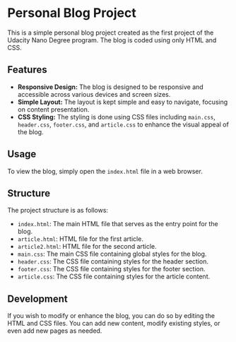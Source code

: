 # Personal Blog Project 

This is a simple personal blog project created as the first project of the Udacity Nano Degree program. The blog is coded using only HTML and CSS.

## Features

- **Responsive Design:** The blog is designed to be responsive and accessible across various devices and screen sizes.
- **Simple Layout:** The layout is kept simple and easy to navigate, focusing on content presentation.
- **CSS Styling:** The styling is done using CSS files including `main.css`, `header.css`, `footer.css`, and `article.css` to enhance the visual appeal of the blog.

## Usage

To view the blog, simply open the `index.html` file in a web browser.

## Structure

The project structure is as follows:

- `index.html`: The main HTML file that serves as the entry point for the blog.
- `article.html`: HTML file for the first article.
- `article2.html`: HTML file for the second article.
- `main.css`: The main CSS file containing global styles for the blog.
- `header.css`: The CSS file containing styles for the header section.
- `footer.css`: The CSS file containing styles for the footer section.
- `article.css`: The CSS file containing styles for the article content.

## Development

If you wish to modify or enhance the blog, you can do so by editing the HTML and CSS files. You can add new content, modify existing styles, or even add new pages as needed.

